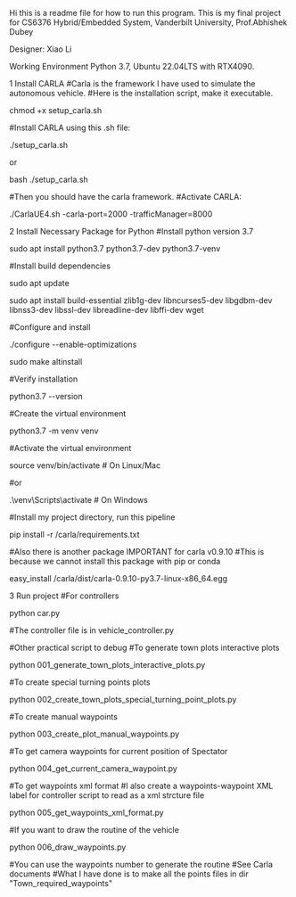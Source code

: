 Hi this is a readme file for how to run this program.
This is my final project for CS6376 Hybrid/Embedded System, Vanderbilt University, Prof.Abhishek Dubey

Designer: Xiao Li

Working Environment
Python 3.7, Ubuntu 22.04LTS with RTX4090.

1 Install CARLA
#Carla is the framework I have used to simulate the autonomous vehicle.
#Here is the installation script, make it executable.

chmod +x setup_carla.sh

#Install CARLA using this .sh file:

./setup_carla.sh

or 

bash ./setup_carla.sh

#Then you should have the carla framework.
#Activate CARLA:

./CarlaUE4.sh -carla-port=2000 -trafficManager=8000

2 Install Necessary Package for Python
#Install python version 3.7

sudo apt install python3.7 python3.7-dev python3.7-venv

#Install build dependencies

sudo apt update

sudo apt install build-essential zlib1g-dev libncurses5-dev libgdbm-dev libnss3-dev libssl-dev libreadline-dev libffi-dev wget

#Configure and install

./configure --enable-optimizations

sudo make altinstall

#Verify installation

python3.7 --version

#Create the virtual environment

python3.7 -m venv venv

#Activate the virtual environment

source venv/bin/activate  # On Linux/Mac

#or

.\venv\Scripts\activate  # On Windows

#Install my project directory, run this pipeline

pip install -r /carla/requirements.txt

#Also there is another package IMPORTANT for carla v0.9.10
#This is because we cannot install this package with pip or conda

easy_install /carla/dist/carla-0.9.10-py3.7-linux-x86_64.egg

3 Run project
#For controllers

python car.py

#The controller file is in vehicle_controller.py

#Other practical script to debug
#To generate town plots interactive plots

python 001_generate_town_plots_interactive_plots.py

#To create special turning points plots

python 002_create_town_plots_special_turning_point_plots.py

#To create manual waypoints

python 003_create_plot_manual_waypoints.py

#To get camera waypoints for current position of Spectator

python 004_get_current_camera_waypoint.py

#To get waypoints xml format
#I also create a waypoints-waypoint XML label for controller script to read as a xml strcture file

python 005_get_waypoints_xml_format.py

#If you want to draw the routine of the vehicle

python 006_draw_waypoints.py

#You can use the waypoints number to generate the routine
#See Carla documents
#What I have done is to make all the points files in dir "Town_required_waypoints"